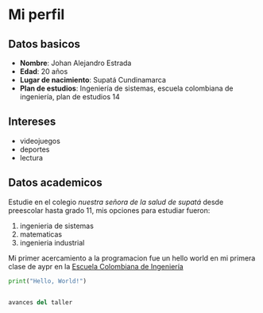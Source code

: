 # Mi perfil
## Datos basicos
* **Nombre**: Johan Alejandro Estrada
* **Edad**: 20 años
* **Lugar de nacimiento**: Supatá Cundinamarca
*  **Plan de estudios**: Ingeniería de sistemas, escuela colombiana de ingeniería, plan de estudios 14

## Intereses
* videojuegos
* deportes
* lectura

## Datos academicos
Estudie en el colegio *nuestra señora de la salud de supatá* desde preescolar hasta grado 11, mis opciones para estudiar fueron:
1. ingenieria de sistemas
2. matematicas
3. ingenieria industrial

Mi primer acercamiento a la programacion fue un hello world en mi primera clase de aypr en la [Escuela Colombiana de Ingeniería](https://escuelaing.edu.co/)
```python
print("Hello, World!")


avances del taller

